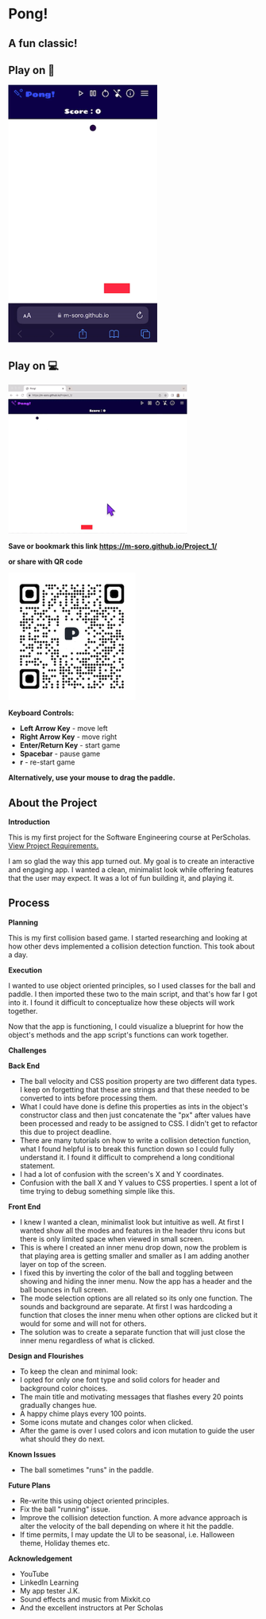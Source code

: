 # Pong!

## **A fun classic!**

## Play on 📱

<img src="https://github.com/m-soro/Project_1/blob/main/image/demo-mobile.gif?raw=true" width="300" height="517">

## Play on 💻

<img src="https://github.com/m-soro/Project_1/blob/main/image/demo-big-screen.gif?raw=true" width="360" height="299">

**Save or bookmark this link https://m-soro.github.io/Project_1/**

**or share with QR code**

<img src="https://github.com/m-soro/Project_1/blob/main/image/msoro.pong!.png?raw=true" width="256" height="256">

**Keyboard Controls:**

- **Left Arrow Key** - move left
- **Right Arrow Key** - move right
- **Enter/Return Key** - start game
- **Spacebar** - pause game
- **r** - re-start game

**Alternatively, use your mouse to drag the paddle.**

## About the Project

**Introduction**

This is my first project for the Software Engineering course at PerScholas. [View Project Requirements.](files/project1Requirements.pdf)

I am so glad the way this app turned out. My goal is to create an interactive and engaging app.
I wanted a clean, minimalist look while offering features that the user may expect.
It was a lot of fun building it, and playing it.

## Process

**Planning**

This is my first collision based game. I started researching and looking at how other devs implemented a collision detection function. This took about a day.

**Execution**

I wanted to use object oriented principles, so I used classes for the ball and paddle. I then imported these two to the main script, and that's how far I got into it. I found it difficult to conceptualize how these objects will work together.

Now that the app is functioning, I could visualize a blueprint for how the object's methods and the app script's functions can work together.

**Challenges**

**Back End**

- The ball velocity and CSS position property are two different data types. I keep on forgetting that these are strings and that these needed to be converted to ints before processing them.
- What I could have done is define this properties as ints in the object's constructor class and then just concatenate the "px" after values have been processed and ready to be assigned to CSS. I didn't get to refactor this due to project deadline.
- There are many tutorials on how to write a collision detection function, what I found helpful is to break this function down so I could fully understand it. I found it difficult to comprehend a long conditional statement.
- I had a lot of confusion with the screen's X and Y coordinates.
- Confusion with the ball X and Y values to CSS properties. I spent a lot of time trying to debug something simple like this.

**Front End**

- I knew I wanted a clean, minimalist look but intuitive as well. At first I wanted show all the modes and features in the header thru icons but there is only limited space when viewed in small screen.
- This is where I created an inner menu drop down, now the problem is that playing area is getting smaller and smaller as I am adding another layer on top of the screen.
- I fixed this by inverting the color of the ball and toggling between showing and hiding the inner menu. Now the app has a header and the ball bounces in full screen.
- The mode selection options are all related so its only one function. The sounds and background are separate. At first I was hardcoding a function that closes the inner menu when other options are clicked but it would for some and will not for others.
- The solution was to create a separate function that will just close the inner menu regardless of what is clicked.

**Design and Flourishes**

- To keep the clean and minimal look:
- I opted for only one font type and solid colors for header and background color choices.
- The main title and motivating messages that flashes every 20 points gradually changes hue.
- A happy chime plays every 100 points.
- Some icons mutate and changes color when clicked.
- After the game is over I used colors and icon mutation to guide the user what should they do next.

**Known Issues**

- The ball sometimes "runs" in the paddle.

**Future Plans**

- Re-write this using object oriented principles.
- Fix the ball "running" issue.
- Improve the collision detection function. A more advance approach is alter the velocity of the ball depending on where it hit the paddle.
- If time permits, I may update the UI to be seasonal, i.e. Halloween theme, Holiday themes etc.

**Acknowledgement**

- YouTube
- LinkedIn Learning
- My app tester J.K.
- Sound effects and music from Mixkit.co
- And the excellent instructors at Per Scholas
